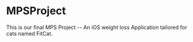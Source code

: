 # MPSProject

This is our final MPS Project -- An iOS weight loss Application tailored for cats named FitCat. 
